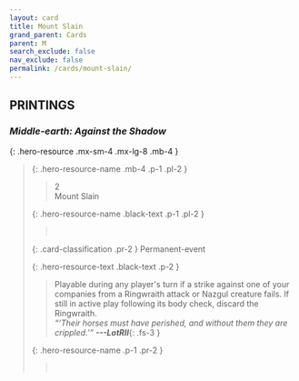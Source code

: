 ```yaml
---
layout: card
title: Mount Slain
grand_parent: Cards
parent: M
search_exclude: false
nav_exclude: false
permalink: /cards/mount-slain/
---
```


## PRINTINGS


### _Middle-earth: Against the Shadow_

{: .hero-resource .mx-sm-4 .mx-lg-8 .mb-4 }
> {: .hero-resource-name .mb-4 .p-1 .pl-2 }
> > <div class="card-mp">2</div>
> > <div class="card-name">Mount Slain</div>
>
> {: .hero-resource-name .black-text .p-1 .pl-2 }
> > &nbsp;
>
> {: .card-classification .pr-2 }
> Permanent-event
>
> {: .hero-resource-text .black-text .p-2 }
> > Playable during any player's turn if a strike against one of your companies from a Ringwraith attack or Nazgul creature fails. If still in active play following its body check, discard the Ringwraith. <br>_“‘Their horses must have perished, and without them they are crippled.’”_ ***---&#65279;LotRII***{: .fs-3 } 
> 
> {: .hero-resource-name .p-1 .pr-2 }
> > <div class="card-shield"></div>
> > <div class="card-corruption">&nbsp;</div>
